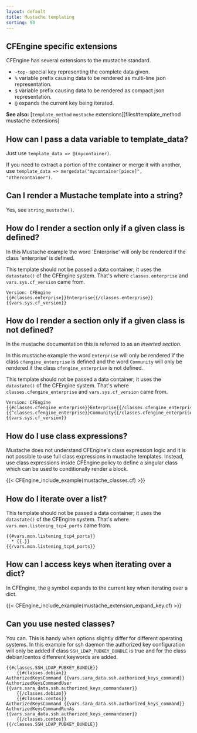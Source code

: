 ```yaml
---
layout: default
title: Mustache templating
sorting: 90
---
```


## CFEngine specific extensions

CFEngine has several extensions to the mustache standard.

* `-top-` special key representing the complete data given.
* `%` variable prefix causing data to be rendered as multi-line json representation.
* `$` variable prefix causing data to be rendered as compact json representation.
* `@` expands the current key being iterated.

**See also:** [`template_method` `mustache` extensions][files#template_method mustache extensions]

## How can I pass a data variable to template_data?

Just use `template_data => @(mycontainer)`.

If you need to extract a portion of the container or merge it with another, use
`template_data => mergedata("mycontainer[piece]", "othercontainer")`.

## Can I render a Mustache template into a string?

Yes, see `string_mustache()`.

## How do I render a section only if a given class is defined?

In this Mustache example the word 'Enterprise' will only be rendered if the
class 'enterprise' is defined.

This template should not be passed a data container; it uses the `datastate()`
of the CFEngine system. That's where `classes.enterprise` and
`vars.sys.cf_version` came from.

```
Version: CFEngine {{#classes.enterprise}}Enterprise{{/classes.enterprise}} {{vars.sys.cf_version}}
```

## How do I render a section only if a given class is not defined?

In the mustache documentation this is referred to as an *inverted section*.

In this mustache example the word ```Enterprise``` will only be rendered if the
class ```cfengine_enterprise``` is defined and the word ```Community``` will
only be rendered if the class ```cfengine_enterprise``` is not defined.

This template should not be passed a data container; it uses the `datastate()`
of the CFEngine system. That's where `classes.cfengine_enterprise` and
`vars.sys.cf_version` came from.

```
Version: CFEngine {{#classes.cfengine_enterprise}}Enterprise{{/classes.cfengine_enterprise}}{{^classes.cfengine_enterprise}}Community{{/classes.cfengine_enterprise}} {{vars.sys.cf_version}}
```

## How do I use class expressions?

Mustache does not understand CFEngine's class expression logic and it is not
possible to use full class expressions in mustache templates. Instead, use class
expressions inside CFEngine policy to define a singular class which can be used
to conditionally render a block.

{{< CFEngine_include_example(mustache_classes.cf) >}}

## How do I iterate over a list?

This template should not be passed a data container; it uses the `datastate()`
of the CFEngine system. That's where `vars.mon.listening_tcp4_ports` came from.

```
{{#vars.mon.listening_tcp4_ports}}
  * {{.}}
{{/vars.mon.listening_tcp4_ports}}
```

## How can I access keys when iterating over a dict?

In CFEngine, the `@` symbol expands to the current key  when iterating over a dict.

{{< CFEngine_include_example(mustache_extension_expand_key.cf) >}}

## Can you use nested classes?

You can. This is handy when options slightly differ for different operating systems.
In this example for ssh daemon the authorized key configuration will only be added if
class `SSH_LDAP_PUBKEY_BUNDLE` is true and for the class debian/centos diffenrent
keywords are added.

```
{{#classes.SSH_LDAP_PUBKEY_BUNDLE}}
    {{#classes.debian}}
AuthorizedKeysCommand {{vars.sara_data.ssh.authorized_keys_command}}
AuthorizedKeysCommandUser {{vars.sara_data.ssh.authorized_keys_commanduser}}
    {{/classes.debian}}
    {{#classes.centos}}
AuthorizedKeysCommand {{vars.sara_data.ssh.authorized_keys_command}}
AuthorizedKeysCommandRunAs {{vars.sara_data.ssh.authorized_keys_commanduser}}
    {{/classes.centos}}
{{/classes.SSH_LDAP_PUBKEY_BUNDLE}}
```
